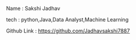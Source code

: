 Name : Sakshi Jadhav

tech : python,Java,Data Analyst,Machine Learning

Github Link : https://github.com/Jadhavsakshi7887

